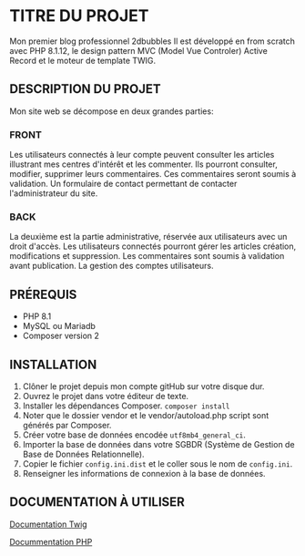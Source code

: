 # TITRE DU PROJET
Mon premier blog professionnel 2dbubbles 
Il est développé en from scratch avec PHP 8.1.12, le design pattern MVC (Model Vue Controler) Active Record et le moteur de template TWIG.

## DESCRIPTION DU PROJET
Mon site web se décompose en deux grandes parties:

### FRONT
Les utilisateurs connectés à leur compte peuvent consulter les articles illustrant mes centres d'intérêt et les commenter.
Ils pourront consulter, modifier, supprimer leurs commentaires.
Ces commentaires seront soumis à validation.
Un formulaire de contact permettant de contacter l'administrateur du site.

### BACK
La deuxième est la partie administrative, réservée aux utilisateurs avec un droit d'accès.
Les utilisateurs connectés pourront gérer les articles création, modifications et suppression.
Les commentaires sont soumis à validation avant publication.
La gestion des comptes utilisateurs.

## PRÉREQUIS
  - PHP 8.1
  - MySQL ou Mariadb
  - Composer version 2

## INSTALLATION
 1. Clôner le projet depuis mon compte gitHub sur votre disque dur.
 2. Ouvrez le projet dans votre éditeur de texte.
 3. Installer les dépendances Composer.
```composer install```
 4. Noter que le dossier vendor et le vendor/autoload.php script sont générés par Composer.
 5. Créer votre base de données encodée `utf8mb4_general_ci`.
 6. Importer la base de données dans votre SGBDR (Système de Gestion de Base de Données Relationnelle). 
 7. Copier le fichier `config.ini.dist` et le coller sous le nom de `config.ini`.
 8. Renseigner les informations de connexion à la base de données.

## DOCUMENTATION À UTILISER
[Documentation Twig](https://twig.symfony.com/doc/)

[Docummentation PHP](https://www.php.net/docs.php)
